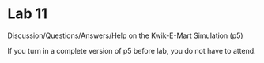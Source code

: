 # Lab 11

Discussion/Questions/Answers/Help on the Kwik-E-Mart Simulation (p5)<br>

If you turn in a complete version of p5 before lab, you do not have to attend.
